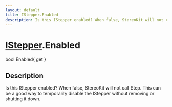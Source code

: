```yaml
---
layout: default
title: IStepper.Enabled
description: Is this IStepper enabled? When false, StereoKit will not call Step. This can be a good way to temporarily disable the IStepper without removing or shutting it down.
---
```

# [IStepper]({{site.url}}/Pages/StereoKit.Framework/IStepper.html).Enabled

<div class='signature' markdown='1'>
bool Enabled{ get }
</div>

## Description
Is this IStepper enabled? When false, StereoKit will not
call Step. This can be a good way to temporarily disable the
IStepper without removing or shutting it down.


